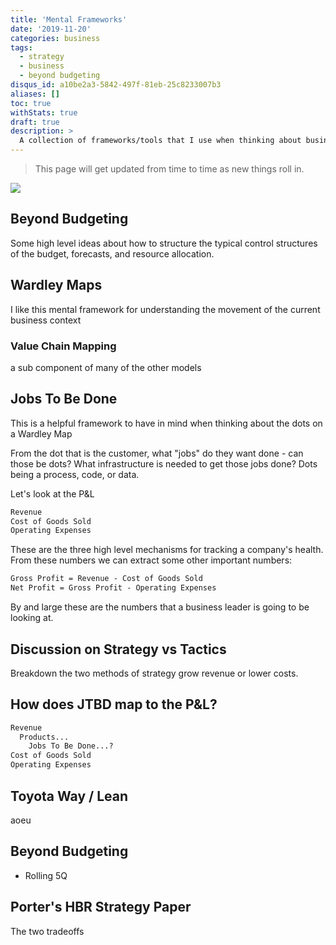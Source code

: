 ```yaml
---
title: 'Mental Frameworks'
date: '2019-11-20'
categories: business
tags:
  - strategy
  - business
  - beyond budgeting
disqus_id: a10be2a3-5842-497f-81eb-25c8233007b3
aliases: []
toc: true
withStats: true
draft: true
description: >
  A collection of frameworks/tools that I use when thinking about business.
---
```


> This page will get updated from time to time as new things roll in.

![](/images/graphs/abc.dot.svg)

## Beyond Budgeting

Some high level ideas about how to structure the typical control structures
of the budget, forecasts, and resource allocation.

## Wardley Maps

I like this mental framework for understanding the movement of the current
business context

### Value Chain Mapping

a sub component of many of the other models

## Jobs To Be Done

This is a helpful framework to have in mind when thinking about the dots on a
Wardley Map

From the dot that is the customer, what "jobs" do they want done - can those be dots? What infrastructure is needed to get those jobs done? Dots being a process, code, or data.

Let's look at the P&L

```txt
Revenue
Cost of Goods Sold
Operating Expenses
```

These are the three high level mechanisms for tracking a company's health. From these numbers we can extract some other important numbers:

```txt
Gross Profit = Revenue - Cost of Goods Sold
Net Profit = Gross Profit - Operating Expenses
```

By and large these are the numbers that a business leader is going to be looking at.

## Discussion on Strategy vs Tactics

Breakdown the two methods of strategy grow revenue or lower costs.

## How does JTBD map to the P&L?

```txt
Revenue
  Products...
    Jobs To Be Done...?
Cost of Goods Sold
Operating Expenses
```

## Toyota Way / Lean

aoeu

## Beyond Budgeting

- Rolling 5Q

## Porter's HBR Strategy Paper

The two tradeoffs
